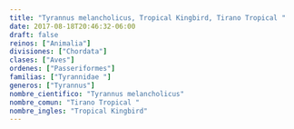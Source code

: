```yaml
---
title: "Tyrannus melancholicus, Tropical Kingbird, Tirano Tropical "
date: 2017-08-18T20:46:32-06:00
draft: false
reinos: ["Animalia"]
divisiones: ["Chordata"]
clases: ["Aves"]
ordenes: ["Passeriformes"]
familias: ["Tyrannidae "]
generos: ["Tyrannus"]
nombre_cientifico: "Tyrannus melancholicus"
nombre_comun: "Tirano Tropical "
nombre_ingles: "Tropical Kingbird"
---
```

